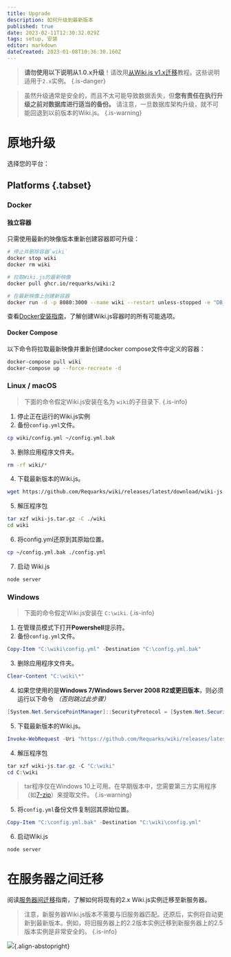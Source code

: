 ```yaml
---
title: Upgrade
description: 如何升级到最新版本
published: true
date: 2023-02-11T12:30:32.029Z
tags: setup, 安装
editor: markdown
dateCreated: 2023-01-08T10:36:30.160Z
---
```


> **请勿使用以下说明从1.0.x升级**！请改用[从Wiki.js v1.x迁移](/install/migrate)教程。这些说明适用于`2.x`实例。
{.is-danger}

> 虽然升级通常是安全的，而且不太可能导致数据丢失，但**您有责任在执行升级之前对数据库进行适当的备份。** 请注意，一旦数据库架构升级，就不可能回退到以前版本的Wiki.js。
{.is-warning}

# 原地升级

选择您的平台：

## Platforms {.tabset}

### Docker <i class="mdi mdi-docker"></i>

#### 独立容器

只需使用最新的映像版本重新创建容器即可升级：

```bash
# 停止并删除容器`wiki`
docker stop wiki
docker rm wiki

# 拉取Wiki.js的最新映像
docker pull ghcr.io/requarks/wiki:2

# 在最新映像上创建新容器
docker run -d -p 8080:3000 --name wiki --restart unless-stopped -e "DB_TYPE=mysql" -e "DB_HOST=db" -e "DB_PORT=3306" -e "DB_USER=wikijs" -e "DB_PASS=wikijsrocks" -e "DB_NAME=wiki" ghcr.io/requarks/wiki:2
```

查看[Docker安装指南](/install/docker)，了解创建Wiki.js容器时的所有可能选项。

#### Docker Compose

以下命令将拉取最新映像并重新创建docker compose文件中定义的容器：

```bash
docker-compose pull wiki
docker-compose up --force-recreate -d
```

### Linux / macOS <i class="mdi mdi-ubuntu"></i>

> 下面的命令假定Wiki.js安装在名为 `wiki`的子目录下.
{.is-info}

1) 停止正在运行的Wiki.js实例
2) 备份`config.yml`文件。
  ```bash
  cp wiki/config.yml ~/config.yml.bak
  ```
3) 删除应用程序文件夹。
  ```bash
  rm -rf wiki/*
  ```
4) 下载最新版本的Wiki.js。
  ```bash
  wget https://github.com/Requarks/wiki/releases/latest/download/wiki-js.tar.gz
  ```
5) 解压程序包
  ```bash
  tar xzf wiki-js.tar.gz -C ./wiki
  cd wiki
  ```
6) 将config.yml还原到其原始位置。
  ```bash
  cp ~/config.yml.bak ./config.yml
  ```
7) 启动 Wiki.js
  ```bash
  node server
  ```

### Windows <i class="mdi mdi-microsoft-windows"></i>

> 下面的命令假定Wiki.js安装在 `C:\wiki`.
{.is-info}

1. 在管理员模式下打开**Powershell**提示符。
1. 备份`config.yml`文件。
  ```powershell
  Copy-Item "C:\wiki\config.yml" -Destination "C:\config.yml.bak"
  ```
3. 删除应用程序文件夹。
  ```powershell
  Clear-Content "C:\wiki\*"
  ```
4. 如果您使用的是**Windows 7/Windows Server 2008 R2或更旧版本**，则必须运行以下命令 *（否则跳过此步骤）*
  ```powershell
  [System.Net.ServicePointManager]::SecurityProtocol = [System.Net.SecurityProtocolType]::Tls12
  ```
5. 下载最新版本的Wiki.js。
  ```powershell
  Invoke-WebRequest -Uri "https://github.com/Requarks/wiki/releases/latest/download/wiki-js-windows.tar.gz" -OutFile "wiki-js.tar.gz"
  ```

4. 解压程序包
  ```powershell
  tar xzf wiki-js.tar.gz -C "C:\wiki"
  cd C:\wiki
  ```
  > tar程序仅在Windows 10上可用。在早期版本中，您需要第三方实用程序（如[7-zip](https://www.7-zip.org/)）来提取文件。
  {.is-warning}
5. 将`config.yml`备份文件复制回其原始位置。
  ```powershell
  Copy-Item "C:\config.yml.bak" -Destination "C:\wiki\config.yml"
  ```
6. 启动Wiki.js
  ```powershell
  node server
  ```
  
# 在服务器之间迁移

阅读[服务器间迁移](/install/transfe)指南，了解如何将现有的2.x Wiki.js实例迁移至新服务器。

> 注意，新服务器Wiki.js版本不需要与旧服务器匹配。还原后，实例将自动更新到最新版本。例如，将旧服务器上的2.2版本实例迁移到新服务器上的2.5版本实例是非常安全的。
{.is-info}

![](https://a.icons8.com/YTSPoggQ/4CQtQD/svg.svg){.align-abstopright}
